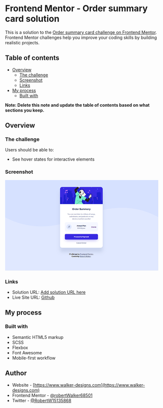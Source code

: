 # Frontend Mentor - Order summary card solution

This is a solution to the [Order summary card challenge on Frontend Mentor](https://www.frontendmentor.io/challenges/order-summary-component-QlPmajDUj). Frontend Mentor challenges help you improve your coding skills by building realistic projects. 

## Table of contents

- [Overview](#overview)
  - [The challenge](#the-challenge)
  - [Screenshot](#screenshot)
  - [Links](#links)
- [My process](#my-process)
  - [Built with](#built-with)
  

**Note: Delete this note and update the table of contents based on what sections you keep.**

## Overview

### The challenge

Users should be able to:

- See hover states for interactive elements

### Screenshot

![](./images/desktop-small.png)

### Links

- Solution URL: [Add solution URL here](https://your-solution-url.com)
- Live Site URL: [Github](https://robertwalker68501.github.io/order-summary-component/)

## My process

### Built with

- Semantic HTML5 markup
- SCSS
- Flexbox
- Font Awesome
- Mobile-first workflow

## Author

- Website - [https://www.walker-designs.com](https://www.walker-designs.com)
- Frontend Mentor - [@robertWalker68501](https://www.frontendmentor.io/profile/robertWalker68501)
- Twitter - [@RobertW15135868](https://www.twitter.com/@RobertW15135868)
